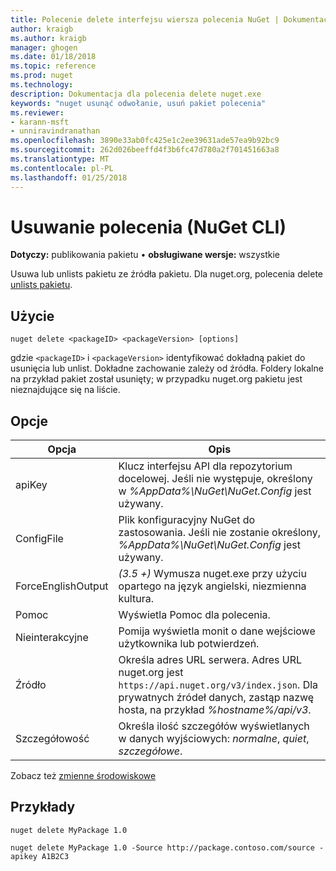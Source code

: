 ```yaml
---
title: Polecenie delete interfejsu wiersza polecenia NuGet | Dokumentacja firmy Microsoft
author: kraigb
ms.author: kraigb
manager: ghogen
ms.date: 01/18/2018
ms.topic: reference
ms.prod: nuget
ms.technology: 
description: Dokumentacja dla polecenia delete nuget.exe
keywords: "nuget usunąć odwołanie, usuń pakiet polecenia"
ms.reviewer:
- karann-msft
- unniravindranathan
ms.openlocfilehash: 3890e33ab0fc425e1c2ee39631ade57ea9b92bc9
ms.sourcegitcommit: 262d026beeffd4f3b6fc47d780a2f701451663a8
ms.translationtype: MT
ms.contentlocale: pl-PL
ms.lasthandoff: 01/25/2018
---
```

# <a name="delete-command-nuget-cli"></a>Usuwanie polecenia (NuGet CLI)

**Dotyczy:** publikowania pakietu &bullet; **obsługiwane wersje:** wszystkie

Usuwa lub unlists pakietu ze źródła pakietu. Dla nuget.org, polecenia delete [unlists pakietu](../policies/Deleting-Packages.md).

## <a name="usage"></a>Użycie

```cli
nuget delete <packageID> <packageVersion> [options]
```

gdzie `<packageID>` i `<packageVersion>` identyfikować dokładną pakiet do usunięcia lub unlist. Dokładne zachowanie zależy od źródła. Foldery lokalne na przykład pakiet został usunięty; w przypadku nuget.org pakietu jest nieznajdujące się na liście.

## <a name="options"></a>Opcje

| Opcja | Opis |
| --- | --- |
| apiKey | Klucz interfejsu API dla repozytorium docelowej. Jeśli nie występuje, określony w *%AppData%\NuGet\NuGet.Config* jest używany. |
| ConfigFile | Plik konfiguracyjny NuGet do zastosowania. Jeśli nie zostanie określony, *%AppData%\NuGet\NuGet.Config* jest używany. |
| ForceEnglishOutput | *(3.5 +)* Wymusza nuget.exe przy użyciu opartego na język angielski, niezmienna kultura. |
| Pomoc | Wyświetla Pomoc dla polecenia. |
| Nieinterakcyjne | Pomija wyświetla monit o dane wejściowe użytkownika lub potwierdzeń. |
| Źródło | Określa adres URL serwera. Adres URL nuget.org jest `https://api.nuget.org/v3/index.json`. Dla prywatnych źródeł danych, zastąp nazwę hosta, na przykład *%hostname%/api/v3*. |
| Szczegółowość | Określa ilość szczegółów wyświetlanych w danych wyjściowych: *normalne*, *quiet*, *szczegółowe*. |

Zobacz też [zmienne środowiskowe](cli-ref-environment-variables.md)

## <a name="examples"></a>Przykłady

```cli
nuget delete MyPackage 1.0

nuget delete MyPackage 1.0 -Source http://package.contoso.com/source -apikey A1B2C3
```
